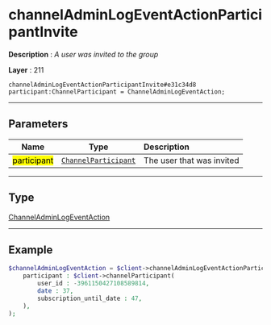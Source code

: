 # channelAdminLogEventActionParticipantInvite

**Description** : *A user was invited to the group*

**Layer** : 211

```tl
channelAdminLogEventActionParticipantInvite#e31c34d8 participant:ChannelParticipant = ChannelAdminLogEventAction;
```

---

## Parameters

| Name | Type | Description |
| :---: | :---: | :--- |
| <mark>participant</mark> | [`ChannelParticipant`](type/ChannelParticipant) | The user that was invited |

---

## Type

[ChannelAdminLogEventAction](type/ChannelAdminLogEventAction)

---

## Example

```php
$channelAdminLogEventAction = $client->channelAdminLogEventActionParticipantInvite(
	participant : $client->channelParticipant(
		user_id : -3961150427108589814,
		date : 37,
		subscription_until_date : 47,
	),
);
```